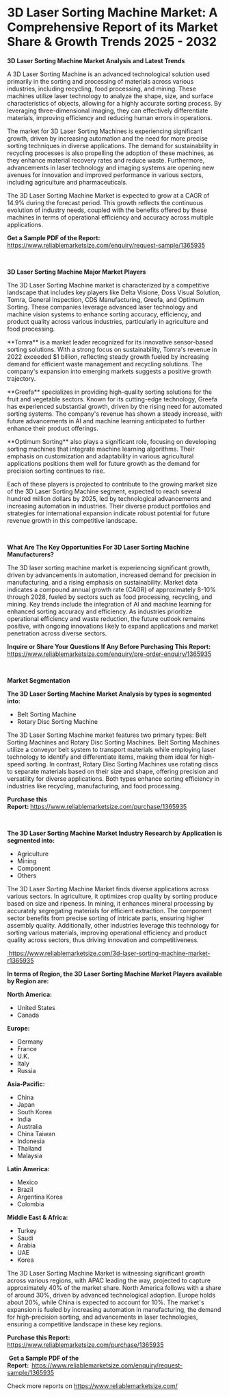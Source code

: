 <p><h1>3D Laser Sorting Machine Market: A Comprehensive Report of its Market Share & Growth Trends 2025 - 2032</h1></p><p><strong>3D Laser Sorting Machine Market Analysis and Latest Trends</strong></p>
<p><p>A 3D Laser Sorting Machine is an advanced technological solution used primarily in the sorting and processing of materials across various industries, including recycling, food processing, and mining. These machines utilize laser technology to analyze the shape, size, and surface characteristics of objects, allowing for a highly accurate sorting process. By leveraging three-dimensional imaging, they can effectively differentiate materials, improving efficiency and reducing human errors in operations.</p><p>The market for 3D Laser Sorting Machines is experiencing significant growth, driven by increasing automation and the need for more precise sorting techniques in diverse applications. The demand for sustainability in recycling processes is also propelling the adoption of these machines, as they enhance material recovery rates and reduce waste. Furthermore, advancements in laser technology and imaging systems are opening new avenues for innovation and improved performance in various sectors, including agriculture and pharmaceuticals.</p><p>The 3D Laser Sorting Machine Market is expected to grow at a CAGR of 14.9% during the forecast period. This growth reflects the continuous evolution of industry needs, coupled with the benefits offered by these machines in terms of operational efficiency and accuracy across multiple applications.</p></p>
<p><strong>Get a Sample PDF of the Report:&nbsp;</strong> <a href="https://www.reliablemarketsize.com/enquiry/request-sample/1365935?utm_campaign=3096&utm_medium=2&utm_source=Github&utm_content=ia&utm_term=22032025&utm_id=3d-laser-sorting-machine">https://www.reliablemarketsize.com/enquiry/request-sample/1365935</a></p>
<p>&nbsp;</p>
<p><strong>3D Laser Sorting Machine Major Market Players</strong></p>
<p><p>The 3D Laser Sorting Machine market is characterized by a competitive landscape that includes key players like Delta Visione, Doss Visual Solution, Tomra, General Inspection, CDS Manufacturing, Greefa, and Optimum Sorting. These companies leverage advanced laser technology and machine vision systems to enhance sorting accuracy, efficiency, and product quality across various industries, particularly in agriculture and food processing.</p><p>**Tomra** is a market leader recognized for its innovative sensor-based sorting solutions. With a strong focus on sustainability, Tomra's revenue in 2022 exceeded $1 billion, reflecting steady growth fueled by increasing demand for efficient waste management and recycling solutions. The company's expansion into emerging markets suggests a positive growth trajectory.</p><p>**Greefa** specializes in providing high-quality sorting solutions for the fruit and vegetable sectors. Known for its cutting-edge technology, Greefa has experienced substantial growth, driven by the rising need for automated sorting systems. The company's revenue has shown a steady increase, with future advancements in AI and machine learning anticipated to further enhance their product offerings.</p><p>**Optimum Sorting** also plays a significant role, focusing on developing sorting machines that integrate machine learning algorithms. Their emphasis on customization and adaptability in various agricultural applications positions them well for future growth as the demand for precision sorting continues to rise.</p><p>Each of these players is projected to contribute to the growing market size of the 3D Laser Sorting Machine segment, expected to reach several hundred million dollars by 2025, led by technological advancements and increasing automation in industries. Their diverse product portfolios and strategies for international expansion indicate robust potential for future revenue growth in this competitive landscape.</p></p>
<p>&nbsp;</p>
<p><strong>What Are The Key Opportunities For 3D Laser Sorting Machine Manufacturers?</strong></p>
<p><p>The 3D laser sorting machine market is experiencing significant growth, driven by advancements in automation, increased demand for precision in manufacturing, and a rising emphasis on sustainability. Market data indicates a compound annual growth rate (CAGR) of approximately 8-10% through 2028, fueled by sectors such as food processing, recycling, and mining. Key trends include the integration of AI and machine learning for enhanced sorting accuracy and efficiency. As industries prioritize operational efficiency and waste reduction, the future outlook remains positive, with ongoing innovations likely to expand applications and market penetration across diverse sectors.</p></p>
<p><strong>Inquire or Share Your Questions If Any Before Purchasing This Report:</strong> <a href="https://www.reliablemarketsize.com/enquiry/pre-order-enquiry/1365935?utm_campaign=3096&utm_medium=2&utm_source=Github&utm_content=ia&utm_term=22032025&utm_id=3d-laser-sorting-machine">https://www.reliablemarketsize.com/enquiry/pre-order-enquiry/1365935</a></p>
<p>&nbsp;</p>
<p><strong>Market Segmentation</strong></p>
<p><strong>The 3D Laser Sorting Machine Market Analysis by types is segmented into:</strong></p>
<p><ul><li>Belt Sorting Machine</li><li>Rotary Disc Sorting Machine</li></ul></p>
<p><p>The 3D Laser Sorting Machine market features two primary types: Belt Sorting Machines and Rotary Disc Sorting Machines. Belt Sorting Machines utilize a conveyor belt system to transport materials while employing laser technology to identify and differentiate items, making them ideal for high-speed sorting. In contrast, Rotary Disc Sorting Machines use rotating discs to separate materials based on their size and shape, offering precision and versatility for diverse applications. Both types enhance sorting efficiency in industries like recycling, manufacturing, and food processing.</p></p>
<p><strong>Purchase this Report:&nbsp;</strong><a href="https://www.reliablemarketsize.com/purchase/1365935?utm_campaign=3096&utm_medium=2&utm_source=Github&utm_content=ia&utm_term=22032025&utm_id=3d-laser-sorting-machine">https://www.reliablemarketsize.com/purchase/1365935</a></p>
<p>&nbsp;</p>
<p><strong>The 3D Laser Sorting Machine Market Industry Research by Application is segmented into:</strong></p>
<p><ul><li>Agriculture</li><li>Mining</li><li>Component</li><li>Others</li></ul></p>
<p><p>The 3D Laser Sorting Machine Market finds diverse applications across various sectors. In agriculture, it optimizes crop quality by sorting produce based on size and ripeness. In mining, it enhances mineral processing by accurately segregating materials for efficient extraction. The component sector benefits from precise sorting of intricate parts, ensuring higher assembly quality. Additionally, other industries leverage this technology for sorting various materials, improving operational efficiency and product quality across sectors, thus driving innovation and competitiveness.</p></p>
<p><a href="https://www.reliablemarketsize.com/3d-laser-sorting-machine-market-r1365935?utm_campaign=3096&utm_medium=2&utm_source=Github&utm_content=ia&utm_term=22032025&utm_id=3d-laser-sorting-machine">&nbsp;https://www.reliablemarketsize.com/3d-laser-sorting-machine-market-r1365935</a></p>
<p><strong>In terms of Region, the 3D Laser Sorting Machine Market Players available by Region are:</strong></p>
<p>
    <p> <strong> North America: </strong>
        <ul>
            <li>United States</li>
            <li>Canada</li>
        </ul>
        </p> 
    <p> <strong> Europe: </strong>
        <ul>
            <li>Germany</li>
            <li>France</li>
            <li>U.K.</li>
            <li>Italy</li>
            <li>Russia</li>
        </ul>
        </p> 
    <p> <strong> Asia-Pacific: </strong>
        <ul>
            <li>China</li>
            <li>Japan</li>
            <li>South Korea</li>
            <li>India</li>
            <li>Australia</li>
            <li>China Taiwan</li>
            <li>Indonesia</li>
            <li>Thailand</li>
            <li>Malaysia</li>
        </ul>
        </p> 
    <p> <strong> Latin America: </strong>
        <ul>
            <li>Mexico</li>
            <li>Brazil</li>
            <li>Argentina Korea</li>
            <li>Colombia</li>
        </ul>
        </p> 
    <p> <strong> Middle East & Africa: </strong>
        <ul>
            <li>Turkey</li>
            <li>Saudi</li>
            <li>Arabia</li>
            <li>UAE</li>
            <li>Korea</li>
        </ul>
    </p>
    </p>
<p><p>The 3D Laser Sorting Machine Market is witnessing significant growth across various regions, with APAC leading the way, projected to capture approximately 40% of the market share. North America follows with a share of around 30%, driven by advanced technological adoption. Europe holds about 20%, while China is expected to account for 10%. The market's expansion is fueled by increasing automation in manufacturing, the demand for high-precision sorting, and advancements in laser technologies, ensuring a competitive landscape in these key regions.</p></p>
<p><strong>Purchase this Report: </strong><a href="https://www.reliablemarketsize.com/purchase/1365935?utm_campaign=3096&utm_medium=2&utm_source=Github&utm_content=ia&utm_term=22032025&utm_id=3d-laser-sorting-machine">https://www.reliablemarketsize.com/purchase/1365935</a></p>
<p>&nbsp;<strong>Get a Sample PDF of the Report:&nbsp;&nbsp;</strong><a href="https://www.reliablemarketsize.com/enquiry/request-sample/1365935?utm_campaign=3096&utm_medium=2&utm_source=Github&utm_content=ia&utm_term=22032025&utm_id=3d-laser-sorting-machine">https://www.reliablemarketsize.com/enquiry/request-sample/1365935</a></p>
<p><strong></strong></p>
<p>Check more reports on <a href="https://www.reliablemarketsize.com/?utm_campaign=3096&utm_medium=2&utm_source=Github&utm_content=ia&utm_term=22032025&utm_id=3d-laser-sorting-machine">https://www.reliablemarketsize.com/</a></p>